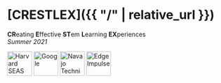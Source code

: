 # [CRESTLEX]({{ "/" | relative_url }})

**CR**eating **E**ffective **ST**em **L**earning **EX**periences<br>
*Summer 2021*

<a style="text-decoration:none" href="https://www.seas.harvard.edu/">
  <img src="{{ '/assets/seas.svg' | relative_url }}" alt="Harvard SEAS" style="height: 3.5rem">
</a>
<a style="text-decoration:none" href="https://ai.google/education/">
  <img src="{{ '/assets/g.svg' | relative_url }}" alt="Google" style="height: 3.5rem">
</a>
<a style="text-decoration:none" href="http://www.navajotech.edu/">
  <img src="{{ '/assets/ntu.svg' | relative_url }}" alt="Navajo Technical University" style="height: 3.5rem">
</a>
<a style="text-decoration:none" href="https://www.edgeimpulse.com/">
  <img src="{{ '/assets/edgeImpulse.svg' | relative_url }}" alt="Edge Impulse" style="height: 3.5rem">
</a>
